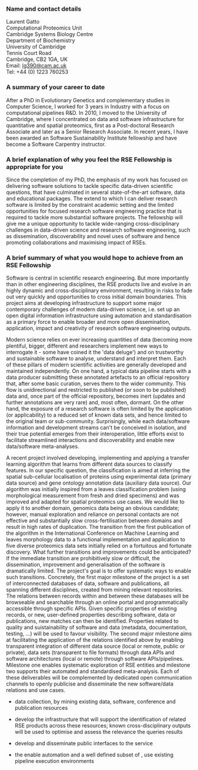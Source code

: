 <!-- Interested parties should seek advice from their desired host -->
<!-- institution in the first instance, since EPSRC requires the host to -->
<!-- provide significant support and commitment to the RSE Fellow. -->

<!-- Candidates who consider they have the appropriate profile of skills -->
<!-- and experience are invited to send an ‘Intent to Submit’ note to -->
<!-- edward.clarke@epsrc.ac.uk by 16:00 on 12 June 2015.  The note should -->
<!-- be no more than 1 page A4 and include: -->

###  Name and contact details

Laurent Gatto  
Computational Proteomics Unit  
Cambridge Systems Biology Centre  
Department of Biochemistry  
University of Cambridge  
Tennis Court Road  
Cambridge, CB2 1GA, UK  
Email: lg390@cam.ac.uk  
Tel: +44 (0) 1223 760253

### A summary of your career to date

After a PhD in Evolutionary Genetics and complementary studies in
Computer Science, I worked for 3 years in Industry with a focus on
computational pipelines R&D. In 2010, I moved to the University of
Cambridge, where I concentrated on data and software infrastructure
for quantitative and spatial proteomics, first as a Post-doctoral
Research Associate and later as a Senior Research Associate. In recent
years, I have been awarded an Software Sustainability Institute
fellowship and have become a Software Carpentry instructor.

### A brief explanation of why you feel the RSE Fellowship is appropriate for you

Since the completion of my PhD, the emphasis of my work has focused on
delivering software solutions to tackle specific data-driven
scientific questions, that have culminated in several state-of-the-art
software, data and educational packages. The extend to which I can
deliver research software is limited by the constraint academic
setting and the limited opportunities for focused research software
engineering practice that is required to tackle more substantial
software projects. The fellowship will give me a unique opportunity to
tackle wide-ranging cross-disciplinary challenges in data-driven
science and research software engineering, such as dissemination,
discoverability and novel uses of software and hence promoting
collaborations and maximising impact of RSEs.

### A brief summary of what you would hope to achieve from an RSE Fellowship

Software is central in scientific research engineering. But more
importantly than in other engineering disciplines, the RSE products
live and evolve in an highly dynamic and cross-disciplinary
environment, resulting in risks to fade out very quickly and
opportunities to cross initial domain boundaries. This project aims at
developing infrastructure to support some major contemporary
challenges of modern data-driven science, i.e. set up an open digital
information infrastructure using automation and standardisation as a
primary force to enable broader and more open dissemination,
application, impact and creativity of research software engineering
outputs.

Modern science relies on ever increasing quantities of data (becoming
more plentiful, bigger, different and researchers implement new ways
to interrogate it - some have coined it the 'data deluge') and on
trustworthy and sustainable software to analyse, understand and
interpret them. Each of these pillars of modern scientific activities
are generally developed and maintained independently. On one hand, a
typical data pipeline starts with a data producer submitting these
annotated artefacts to an official repository that, after some basic
curation, serves them to the wider community. This flow is
unidirectional and restricted to published (or soon to be published)
data and, once part of the official repository, becomes inert (updates
and further annotations are very rare) and, most often, dormant. On
the other hand, the exposure of a research software is often limited
by the application (or applicability) to a reduced set of known data
sets, and hence limited to the original team or
sub-community. Surprisingly, while each data/software information and
development streams can't be conceived in isolation, and their true
potential emerges from their interoperation, little efforts exist to
facilitate streamlined interactions and discoverability and enable new
data/software meta-analyses.

A recent project involved developing, implementing and applying a
transfer learning algorithm that learns from different data sources to
classify features. In our specific question, the classification is
aimed at inferring the spatial sub-cellular localisation of proteins
using experimental data (primary data source) and gene ontology
annotation data (auxiliary data source). Our algorithm was initially
inspired from a leaves classification problem (using morphological
measurement from fresh and dried specimens) and was improved and
adapted for spatial proteomics use cases. We would like to apply it to
another domain, genomics data being an obvious candidate; however,
manual exploration and reliance on personal contacts are not effective
and substantially slow cross-fertilisation between domains and result
in high rates of duplication. The transition from the first
publication of the algorithm in the International Conference on
Machine Learning and leaves morphology data to a functional
implementation and application to five diverse proteomics data sets
initially relied on a fortuitous and fortunate discovery. What further
transitions and improvements could be anticipated?  If the immediate
transition are prohibitively slow or difficult, the dissemination,
improvement and generalisation of the software is dramatically
limited. The project's goal is to offer systematic ways to enable such
transitions. Concretely, the first major milestone of the project is a
set of interconnected databases of data, software and publications,
all spanning different disciplines, created from mining relevant
repositories. The relations between records within and between these
databases will be browseable and searchable through an online portal
and programmatically accessible through specific APIs. Given specific
properties of existing records, or new, user-defined properties
describing software, data or publications, new matches can then be
identified. Properties related to quality and suistainability of
software and data (metadata, documentation, testing, ...) will be used
to favour visibility. The second major milestone aims at facilitating
the application of the relations identified above by enabling
transparent integration of different data source (local or remote,
public or private), data sets (transparent to file formats) through
data APIs and software architectures (local or remote) through
software APIs/pipelines. Milestone one enables systematic exploration
of RSE entities and milestone two supports their automated and
standardised meta-analysis. Each of these deliverables will be
complemented by dedicated open communication channels to openly
publicise and disseminate the new software/data relations and use
cases.



- data collection, by mining existing data, software, conference and
  publication resources
- develop the infrastructure that will support the identification of
  related RSE products across these resources; known
  cross-disciplinary outputs will be used to optimise and assess the
  relevance the queries results
- develop and disseminate public interfaces to the service

- the enable automation and a well defined subset of , use existing
  pipeline execution environments

